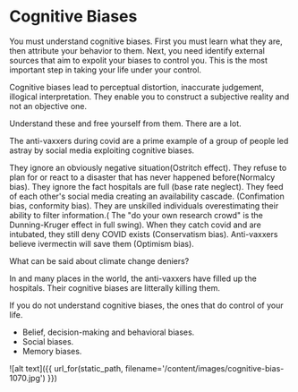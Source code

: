 # Cognitive Biases

You must understand cognitive biases. First you must learn what they are, then attribute your behavior to them. Next, you need identify external sources that aim to expolit your biases to control you. This is the most important step in taking your life under your control.

Cognitive biases lead to perceptual distortion, inaccurate judgement, illogical interpretation. They enable you to construct a subjective reality and not an objective one. 

Understand these and free yourself from them. There are a lot.

The anti-vaxxers during covid are a prime example of a group of people led astray by social media exploiting 
cognitive biases.

They ignore an obviously negative situation(Ostritch effect). They refuse to plan for or react to a disaster that has never happened
before(Normalcy bias). They ignore the fact hospitals are full (base rate neglect). They feed of each other's social media creating an availability cascade. (Confimation bias, conformity bias).
They are unskilled individuals overestimating their ability to filter information.( The "do your own research crowd" is the Dunning-Kruger effect in full swing).
When they catch covid and are intubated, they still deny COVID exists (Conservatism bias). Anti-vaxxers believe ivermectin will save them (Optimism bias).

What can be said about climate change deniers?

In and many places in the world, the anti-vaxxers have filled up the hospitals. Their cognitive biases are litterally killing them.

If you do not understand cognitive biases, the ones that do control of your life.

* Belief, decision-making and behavioral biases.
* Social biases.
* Memory biases.

![alt text]({{ url_for(static_path, filename='/content/images/cognitive-bias-1070.jpg') }})